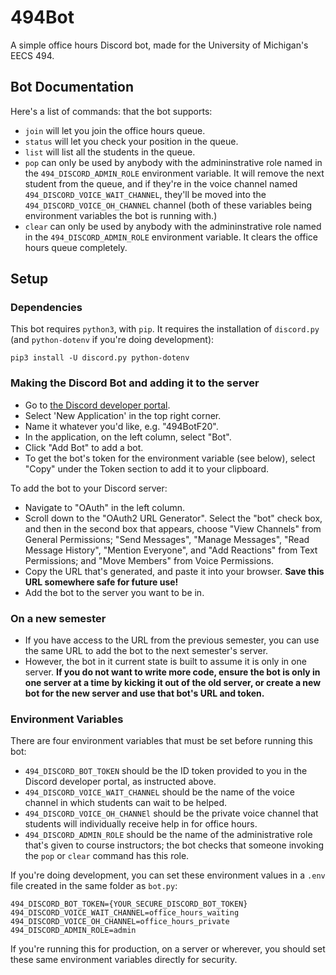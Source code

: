 # 494Bot

A simple office hours Discord bot, made for the University of Michigan's EECS 494.

## Bot Documentation
Here's a list of commands: that the bot supports:
- `join` will let you join the office hours queue.
- `status` will let you check your position in the queue.
- `list` will list all the students in the queue.
- `pop` can only be used by anybody with the admininstrative role named in the `494_DISCORD_ADMIN_ROLE` environment variable. It will remove the next student from the queue, and if they're in the voice channel named `494_DISCORD_VOICE_WAIT_CHANNEL`, they'll be moved into the `494_DISCORD_VOICE_OH_CHANNEL` channel (both of these variables being environment variables the bot is running with.)
- `clear` can only be used by anybody with the admininstrative role named in the `494_DISCORD_ADMIN_ROLE` environment variable. It clears the office hours queue completely.

## Setup

### Dependencies

This bot requires `python3`, with `pip`. It requires the installation of `discord.py` (and `python-dotenv` if you're doing development):

```
pip3 install -U discord.py python-dotenv
```

### Making the Discord Bot and adding it to the server

- Go to [the Discord developer portal](https://discord.com/developers/applications).
- Select 'New Application' in the top right corner.
- Name it whatever you'd like, e.g. "494BotF20".
- In the application, on the left column, select "Bot".
- Click "Add Bot" to add a bot.
- To get the bot's token for the environment variable (see below), select "Copy" under the Token section to add it to your clipboard.

To add the bot to your Discord server:
- Navigate to "OAuth" in the left column.
- Scroll down to the "OAuth2 URL Generator". Select the "bot" check box, and then in the second box that appears, choose "View Channels" from General Permissions; "Send Messages", "Manage Messages", "Read Message History", "Mention Everyone", and "Add Reactions" from Text Permissions; and "Move Members" from Voice Permissions.
- Copy the URL that's generated, and paste it into your browser. **Save this URL somewhere safe for future use!**
- Add the bot to the server you want to be in.

### On a new semester

- If you have access to the URL from the previous semester, you can use the same URL to add the bot to the next semester's server.
- However, the bot in it current state is built to assume it is only in one server. **If you do not want to write more code, ensure the bot is only in one server at a time by kicking it out of the old server, or create a new bot for the new server and use that bot's URL and token.**

### Environment Variables

There are four environment variables that must be set before running this bot:

- `494_DISCORD_BOT_TOKEN` should be the ID token provided to you in the Discord developer portal, as instructed above.
- `494_DISCORD_VOICE_WAIT_CHANNEL` should be the name of the voice channel in which students can wait to be helped.
- `494_DISCORD_VOICE_OH_CHANNEl` should be the private voice channel that students will individually receive help in for office hours.
- `494_DISCORD_ADMIN_ROLE` should be the name of the administrative role that's given to course instructors; the bot checks that someone invoking the `pop` or `clear` command has this role.

If you're doing development, you can set these environment values in a `.env` file created in the same folder as `bot.py`:

```
494_DISCORD_BOT_TOKEN={YOUR_SECURE_DISCORD_BOT_TOKEN}
494_DISCORD_VOICE_WAIT_CHANNEL=office_hours_waiting
494_DISCORD_VOICE_OH_CHANNEL=office_hours_private
494_DISCORD_ADMIN_ROLE=admin
```

If you're running this for production, on a server or wherever, you should set these same environment variables directly for security.
